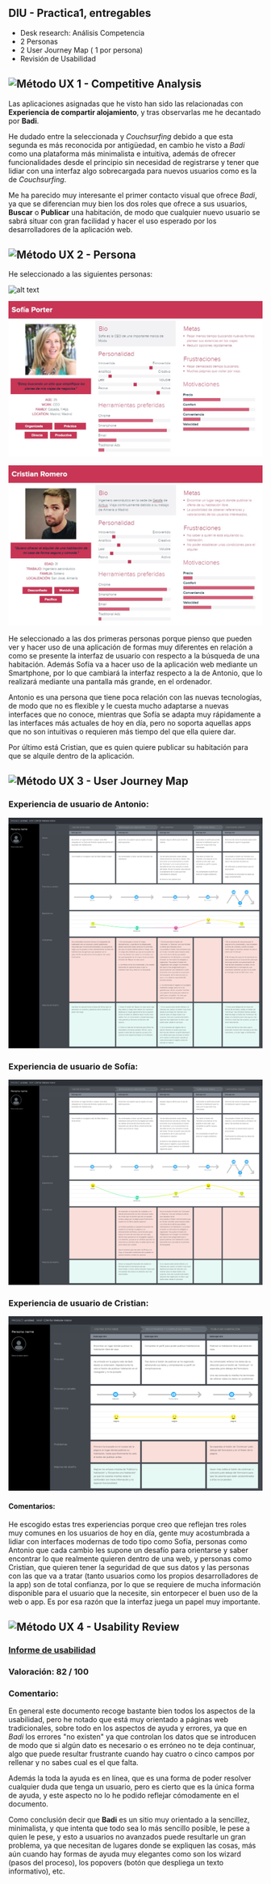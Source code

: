 ## DIU - Practica1, entregables


- Desk research: Análisis Competencia
- 2 Personas 
- 2 User Journey Map  ( 1 por persona)
- Revisión de Usabilidad 


![Método UX](img/Competitive.png) 1 - Competitive Analysis
-----

Las aplicaciones asignadas que he visto han sido las relacionadas con **Experiencia de compartir alojamiento**, y tras observarlas me he decantado por **Badi**.

He dudado entre la seleccionada y *Couchsurfing* debido a que esta segunda es más reconocida por antigüedad, en cambio he visto a *Badi* como una plataforma más minimalista e intuitiva, además de ofrecer funcionalidades desde el principio sin necesidad de registrarse y tener que lidiar con una interfaz algo sobrecargada para nuevos usuarios como es la de *Couchsurfing*.

Me ha parecido muy interesante el primer contacto visual que ofrece *Badi*, ya que se diferencian muy bien los dos roles que ofrece a sus usuarios, **Buscar** o **Publicar** una habitación, de modo que cualquier nuevo usuario se sabrá situar con gran facilidad y hacer el uso esperado por los desarrolladores de la aplicación web.

![Método UX](img/Persona.png) 2 - Persona
-----

He seleccionado a las siguientes personas:

![alt text](https://github.com/Jovalga/DIU20/blob/master/P1/Antonio%20Jim%C3%A9nez.jpg "Persona 1")

![alt text](https://github.com/Jovalga/DIU20/blob/master/P1/Sof%C3%ADa%20Porter.jpg "Persona 2")

![alt text](https://github.com/Jovalga/DIU20/blob/master/P1/Cristian%20Romero.jpg "Persona 3")


He seleccionado a las dos primeras personas porque pienso que pueden ver y hacer uso de una aplicación de formas muy diferentes en relación a como se presente la interfaz de usuario con respecto a la búsqueda de una habitación. Además Sofía va a hacer uso de la aplicación web mediante un Smartphone, por lo que cambiará la interfaz respecto a la de Antonio, que lo realizará mediante una pantalla más grande, en el ordenador.

Antonio es una persona que tiene poca relación con las nuevas tecnologías, de modo que no es flexible y le cuesta mucho adaptarse a nuevas interfaces que no conoce, mientras que Sofía se adapta muy rápidamente a las interfaces más actuales de hoy en día, pero no soporta aquellas apps que no son intuitivas o requieren más tiempo del que ella quiere dar.

Por último está Cristian, que es quien quiere publicar su habitación para que se alquile dentro de la aplicación.


![Método UX](img/JourneyMap.png) 3 - User Journey Map
----


### Experiencia de usuario de Antonio:
![alt text](https://github.com/Jovalga/DIU20/blob/master/P1/Experiencia%20Usuario%20Antonio.png "Experiencia Antonio 1")

### Experiencia de usuario de Sofía:
![alt text](https://github.com/Jovalga/DIU20/blob/master/P1/Experiencia%20Usuario%20Sofia.png "Experiencia Sofía 2")

### Experiencia de usuario de Cristian:
![alt text](https://github.com/Jovalga/DIU20/blob/master/P1/Experiencia%20Usuario%20Cristian.png "Experiencia Cristian 3")


#### Comentarios:
He escogido estas tres experiencias porque creo que reflejan tres roles muy comunes en los usuarios de hoy en día, gente muy acostumbrada a lidiar con interfaces modernas de todo tipo como Sofía, personas como Antonio que cada cambio les supone un desafío para orientarse y saber encontrar lo que realmente quieren dentro de una web, y personas como Cristian, que quieren tener la seguridad de que sus datos y las personas con las que va a tratar (tanto usuarios como los propios desarrolladores de la app) son de total confianza, por lo que se requiere de mucha información disponible para el usuario que la necesite, sin entorpecer el buen uso de la web o app.
Es por esa razón que la interfaz juega un papel muy importante.


![Método UX](img/usabilityReview.png) 4 - Usability Review
----

### [Informe de usabilidad](https://github.com/Jovalga/DIU20/blob/master/P1/Usability-review.pdf "Informe de usabilidad 3")

### Valoración: 82 / 100

### Comentario:

En general este documento recoge bastante bien todos los aspectos de la usabilidad, pero he notado que está muy orientado a páginas web tradicionales, sobre todo en los aspectos de ayuda y errores, ya que en *Badi* los errores "no existen" ya que controlan los datos que se introducen de modo que si algún dato es necesario o es erróneo no te deja continuar, algo que puede resultar frustrante cuando hay cuatro o cinco campos por rellenar y no sabes cual es el que falta.

Además la toda la ayuda es en línea, que es una forma de poder resolver cualquier duda que tenga un usuario, pero es cierto que es la única forma de ayuda, y este aspecto no lo he podido reflejar cómodamente en el documento.

Como conclusión decir que **Badi** es un sitio muy orientado a la sencillez, minimalista, y que intenta que todo sea lo más sencillo posible, le pese a quien le pese, y esto a usuarios no avanzados puede resultarle un gran problema, ya que necesitan de lugares donde se expliquen las cosas, más aún cuando hay formas de ayuda muy elegantes como son los wizard (pasos del proceso), los popovers (botón que despliega un texto informativo), etc.
